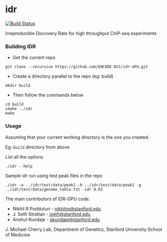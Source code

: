 idr
===
[![Build Status](https://travis-ci.org/nikhilRP/idr.svg?branch=master)](https://travis-ci.org/nikhilRP/idr)

Irreproducible Discovery Rate for high throughput ChiP-seq experiments

### Building IDR

* Get the current repo
```
git clone --recursive https://github.com/ENCODE-DCC/idr-GPU.git
```
* Create a directory parallel to the repo (eg: build)
```
mkdir build
```
* Then follow the commands below 
```
cd build
cmake ../idr
make
```

### Usage

Assuming that your current working directory is the one you created. 

Eg: `build` directory from above

List all the options
 
```
./idr --help
```

Sample idr run using test peak files in the repo

```
./idr -a ../idr/test/data/peak1 -b ../idr/test/data/peak2 -g ../idr/test/data/genome_table.txt -idr 0.03
```

The main contributors of IDR-GPU code:

  * Nikhil R Podduturi  - nikhilrp@stanford.edu
  * J. Seth Strattan    - jseth@stanford.edu
  * Anshul Kundaje      - akundaje@stanford.edu
  
J. Michael Cherry Lab, Department of Genetics, Stanford University School of Medicine

